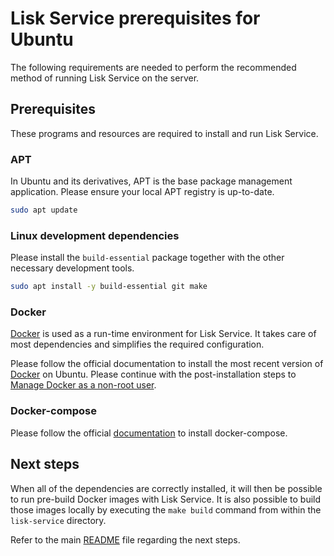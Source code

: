 # Lisk Service prerequisites for Ubuntu

The following requirements are needed to perform the recommended method of running Lisk Service on the server.

## Prerequisites

These programs and resources are required to install and run Lisk Service.

### APT 

In Ubuntu and its derivatives, APT is the base package management application. Please ensure your local APT registry is up-to-date.

```bash
sudo apt update
```

### Linux development dependencies

Please install the `build-essential` package together with the other necessary development tools.

```bash
sudo apt install -y build-essential git make
```

### Docker

[Docker](https://www.docker.com/) is used as a run-time environment for Lisk Service. It takes care of most dependencies and simplifies the required configuration.

Please follow the official documentation to install the most recent version of [Docker](https://docs.docker.com/engine/install/ubuntu/) on Ubuntu. Please continue with the post-installation steps to [Manage Docker as a non-root user](https://docs.docker.com/engine/install/linux-postinstall/#manage-docker-as-a-non-root-user).

### Docker-compose

Please follow the official [documentation](https://docs.docker.com/compose/install/) to install docker-compose.

## Next steps

When all of the dependencies are correctly installed, it will then be possible to run pre-build Docker images with Lisk Service. It is also possible to build those images locally by executing the `make build` command from within the `lisk-service` directory.

Refer to the main [README](../README.md) file regarding the next steps.
